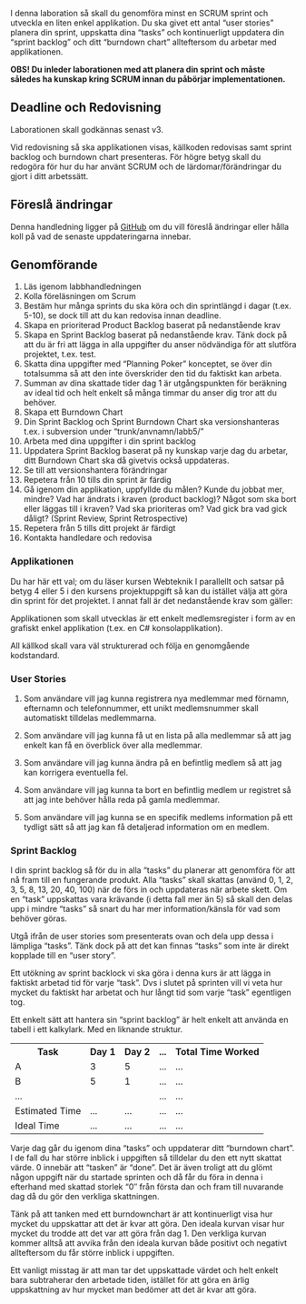 I denna laboration så skall du genomföra minst en SCRUM sprint och utveckla en liten enkel applikation. Du ska givet ett antal “user stories” planera din sprint, uppskatta dina “tasks” och kontinuerligt uppdatera din “sprint backlog” och ditt “burndown chart” allteftersom du arbetar med applikationen.

**OBS! Du inleder laborationen med att planera din sprint och måste således ha kunskap kring SCRUM innan du påbörjar implementationen.**

## Deadline och Redovisning

Laborationen skall godkännas senast v3.

Vid redovisning så ska applikationen visas, källkoden redovisas samt sprint backlog och burndown chart presenteras. För högre betyg skall du redogöra för hur du har använt SCRUM och de lärdomar/förändringar du gjort i ditt arbetssätt.

## Föreslå ändringar

Denna handledning ligger på [GitHub](https://github.com/1dv404/Laborationer) om du vill föreslå ändringar eller hålla koll på vad de senaste uppdateringarna innebar.


## Genomförande

1. Läs igenom labbhandledningen
2. Kolla föreläsningen om Scrum
3. Bestäm hur många sprints du ska köra och din sprintlängd i dagar (t.ex. 5-10), se dock till att du kan redovisa innan deadline.
4. Skapa en prioriterad Product Backlog baserat på nedanstående krav
5. Skapa en Sprint Backlog baserat på nedanstående krav. Tänk dock på att du är fri att lägga in alla uppgifter du anser nödvändiga för att slutföra projektet, t.ex. test.
6. Skatta dina uppgifter med “Planning Poker” konceptet, se över din totalsumma så att den inte överskrider den tid du faktiskt kan arbeta.
7. Summan av dina skattade tider dag 1 är utgångspunkten för beräkning av ideal tid och helt enkelt så många timmar du anser dig tror att du behöver.
8. Skapa ett Burndown Chart
9. Din Sprint Backlog och Sprint Burndown Chart ska versionshanteras t.ex. i subversion under “trunk/anvnamn/labb5/”
10. Arbeta med dina uppgifter i din sprint backlog
11. Uppdatera Sprint Backlog baserat på ny kunskap varje dag du arbetar, ditt Burndown Chart ska då givetvis också uppdateras.
12. Se till att versionshantera förändringar
13. Repetera från 10 tills din sprint är färdig
14. Gå igenom din applikation, uppfyllde du målen? Kunde du jobbat mer, mindre? Vad har ändrats i kraven (product backlog)? Något som ska bort eller läggas till i kraven? Vad ska prioriteras om? Vad gick bra vad gick dåligt? (Sprint Review, Sprint Retrospective)
15. Repetera från 5 tills ditt projekt är färdigt
16. Kontakta handledare och redovisa


### Applikationen

Du har här ett val; om du läser kursen Webteknik I parallellt och satsar på betyg 4 eller 5 i den kursens projektuppgift så kan du istället välja att göra din sprint för det projektet. I annat fall är det nedanstående krav som gäller:

Applikationen som skall utvecklas är ett enkelt medlemsregister i form av en grafiskt enkel applikation (t.ex. en C# konsolapplikation).

All källkod skall vara väl strukturerad och följa en genomgående kodstandard.

### User Stories

1. Som användare vill jag kunna registrera nya medlemmar med förnamn, efternamn och telefonnummer, ett unikt medlemsnummer skall automatiskt tilldelas medlemmarna.

2. Som användare vill jag kunna få ut en lista på alla medlemmar så att jag enkelt kan få en överblick över alla medlemmar.

3. Som användare vill jag kunna ändra på en befintlig medlem så att jag kan korrigera eventuella fel.

4. Som användare vill jag kunna ta bort en befintlig medlem ur registret så att jag inte behöver hålla reda på gamla medlemmar.

5. Som användare vill jag kunna se en specifik medlems information på ett tydligt sätt så att jag kan få detaljerad information om en medlem.

### Sprint Backlog

I din sprint backlog så för du in alla “tasks” du planerar att genomföra för att nå fram till en fungerande produkt. Alla “tasks” skall skattas (använd 0, 1, 2, 3, 5, 8, 13, 20, 40, 100) när de förs in och uppdateras när arbete skett. Om en “task” uppskattas vara krävande (i detta fall mer än 5) så skall den delas upp i mindre “tasks” så snart du har mer information/känsla för vad som behöver göras.

Utgå ifrån de user stories som presenterats ovan och dela upp dessa i lämpliga “tasks”. Tänk dock på att det kan finnas “tasks” som inte är direkt kopplade till en “user story”.

Ett utökning av sprint backlock vi ska göra i denna kurs är att lägga in faktiskt arbetad tid för varje “task”. Dvs i slutet på sprinten vill vi veta hur mycket du faktiskt har arbetat och hur långt tid som varje “task” egentligen tog.

Ett enkelt sätt att hantera sin “sprint backlog” är helt enkelt att använda en tabell i ett kalkylark. Med en liknande struktur.

<table>
<tr><th>Task</th><th>Day 1</th><th>Day 2</th><th>...</th><th>Total Time Worked</th></tr>
<tr><td>A</td><td>3</td><td>5</td><td>...</td><td>...</td></tr>
<tr><td>B</td><td>5</td><td>1</td><td>...</td><td>...</td></tr>
<tr><td>...</td><td></td><td></td><td>...</td><td>...</td></tr>
<tr><td>Estimated Time</td><td>...</td><td>...</td><td>...</td><td>...</td></tr>
<tr><td>Ideal Time</td><td>...</td><td>...</td><td>...</td><td>...</td></tr>
</table>

Varje dag går du igenom dina “tasks” och uppdaterar ditt “burndown chart”. I de fall du har större inblick i uppgiften så tilldelar du den ett nytt skattat värde. 0 innebär att “tasken” är “done”. Det är även troligt att du glömt någon uppgift när du startade sprinten och då får du föra in denna i efterhand med skattad storlek “0″ från första dan och fram till nuvarande dag då du gör den verkliga skattningen.

Tänk på att tanken med ett burndownchart är att kontinuerligt visa hur mycket du uppskattar att det är kvar att göra. Den ideala kurvan visar hur mycket du trodde att det var att göra från dag 1. Den verkliga kurvan kommer alltså att avvika från den ideala kurvan både positivt och negativt allteftersom du får större inblick i uppgiften.

Ett vanligt misstag är att man tar det uppskattade värdet och helt enkelt bara subtraherar den arbetade tiden, istället för att göra en ärlig uppskattning av hur mycket man bedömer att det är kvar att göra.